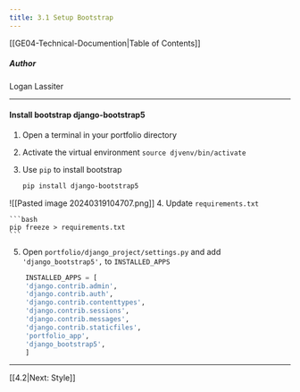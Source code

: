 ```yaml
---
title: 3.1 Setup Bootstrap
---
```

[[GE04-Technical-Documention|Table of Contents]]
##### Author
Logan Lassiter
***
#### Install bootstrap django-bootstrap5
1. Open a terminal in your portfolio directory
2. Activate the virtual environment `source djvenv/bin/activate`
3. Use `pip` to install bootstrap
   
	```bash
	pip install django-bootstrap5
	```
![[Pasted image 20240319104707.png]]
4. Update `requirements.txt`
   
	```bash
	pip freeze > requirements.txt
	```

5. Open `portfolio/django_project/settings.py` and add `'django_bootstrap5',` to `INSTALLED_APPS` 


```python
	INSTALLED_APPS = [  
	'django.contrib.admin',  
	'django.contrib.auth',  
	'django.contrib.contenttypes',  
	'django.contrib.sessions',  
	'django.contrib.messages',  
	'django.contrib.staticfiles',  
	'portfolio_app',  
	'django_bootstrap5',  
	]
```

***
[[4.2|Next: Style]]